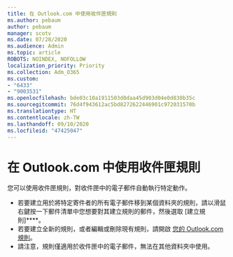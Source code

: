 ```yaml
---
title: 在 Outlook.com 中使用收件匣規則
ms.author: pebaum
author: pebaum
manager: scotv
ms.date: 07/28/2020
ms.audience: Admin
ms.topic: article
ROBOTS: NOINDEX, NOFOLLOW
localization_priority: Priority
ms.collection: Adm_O365
ms.custom:
- "6433"
- "9003531"
ms.openlocfilehash: bde03c10a1911503d0daa45d903d04e0d830b35c
ms.sourcegitcommit: 76d4f943612ac5bd8272622446901c972031570b
ms.translationtype: HT
ms.contentlocale: zh-TW
ms.lasthandoff: 09/10/2020
ms.locfileid: "47425047"
---
```

# <a name="use-inbox-rules-in-outlookcom"></a>在 Outlook.com 中使用收件匣規則

您可以使用收件匣規則，對收件匣中的電子郵件自動執行特定動作。

- 若要建立用於將特定寄件者的所有電子郵件移到某個資料夾的規則，請以滑鼠右鍵按一下郵件清單中您想要對其建立規則的郵件，然後選取 [建立規則]****。
- 若要建立全新的規則，或者編輯或刪除現有規則，請開啟 [您的 Outlook.com 規則](https://go.microsoft.com/fwlink/?linkid=2118142)。
- 請注意，規則僅適用於收件匣中的電子郵件，無法在其他資料夾中使用。
